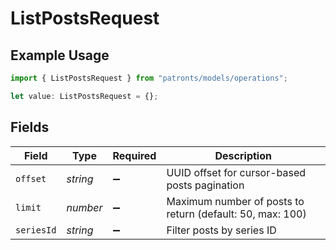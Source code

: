 # ListPostsRequest

## Example Usage

```typescript
import { ListPostsRequest } from "patronts/models/operations";

let value: ListPostsRequest = {};
```

## Fields

| Field                                                     | Type                                                      | Required                                                  | Description                                               |
| --------------------------------------------------------- | --------------------------------------------------------- | --------------------------------------------------------- | --------------------------------------------------------- |
| `offset`                                                  | *string*                                                  | :heavy_minus_sign:                                        | UUID offset for cursor-based posts pagination             |
| `limit`                                                   | *number*                                                  | :heavy_minus_sign:                                        | Maximum number of posts to return (default: 50, max: 100) |
| `seriesId`                                                | *string*                                                  | :heavy_minus_sign:                                        | Filter posts by series ID                                 |